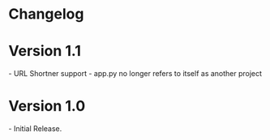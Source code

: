# Changelog

<h1>Version 1.1</h1>
- URL Shortner support
- app.py no longer refers to itself as another project


<h1>Version 1.0</h1>
- Initial Release.
